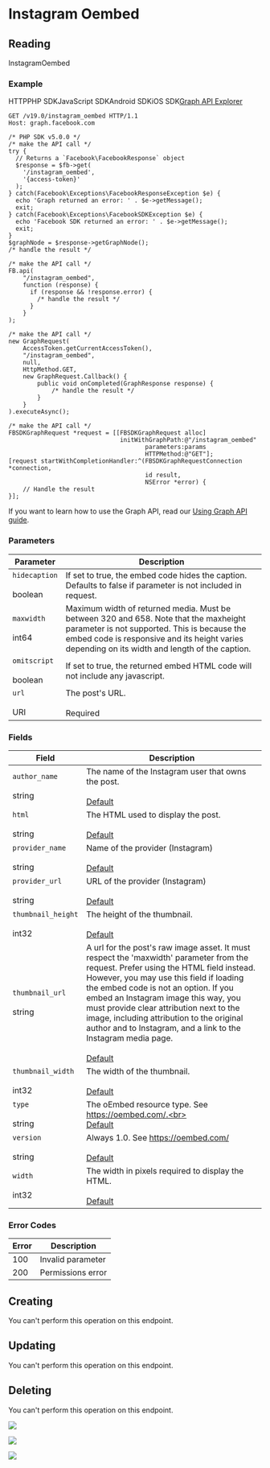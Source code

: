 Instagram Oembed
================

Reading
-------

InstagramOembed

### Example

HTTPPHP SDKJavaScript SDKAndroid SDKiOS SDK[Graph API Explorer](https://developers.facebook.com/tools/explorer/?method=GET&path=instagram_oembed&version=v19.0)

    GET /v19.0/instagram_oembed HTTP/1.1
    Host: graph.facebook.com

    /* PHP SDK v5.0.0 */
    /* make the API call */
    try {
      // Returns a `Facebook\FacebookResponse` object
      $response = $fb->get(
        '/instagram_oembed',
        '{access-token}'
      );
    } catch(Facebook\Exceptions\FacebookResponseException $e) {
      echo 'Graph returned an error: ' . $e->getMessage();
      exit;
    } catch(Facebook\Exceptions\FacebookSDKException $e) {
      echo 'Facebook SDK returned an error: ' . $e->getMessage();
      exit;
    }
    $graphNode = $response->getGraphNode();
    /* handle the result */

    /* make the API call */
    FB.api(
        "/instagram_oembed",
        function (response) {
          if (response && !response.error) {
            /* handle the result */
          }
        }
    );

    /* make the API call */
    new GraphRequest(
        AccessToken.getCurrentAccessToken(),
        "/instagram_oembed",
        null,
        HttpMethod.GET,
        new GraphRequest.Callback() {
            public void onCompleted(GraphResponse response) {
                /* handle the result */
            }
        }
    ).executeAsync();

    /* make the API call */
    FBSDKGraphRequest *request = [[FBSDKGraphRequest alloc]
                                   initWithGraphPath:@"/instagram_oembed"
                                          parameters:params
                                          HTTPMethod:@"GET"];
    [request startWithCompletionHandler:^(FBSDKGraphRequestConnection *connection,
                                          id result,
                                          NSError *error) {
        // Handle the result
    }];

If you want to learn how to use the Graph API, read our [Using Graph API guide](https://developers.facebook.com/docs/graph-api/using-graph-api/).

### Parameters

| Parameter | Description |
| --- | --- |
| `hidecaption`<br><br>boolean | If set to true, the embed code hides the caption. Defaults to false if parameter is not included in request. |
| `maxwidth`<br><br>int64 | Maximum width of returned media. Must be between 320 and 658. Note that the maxheight parameter is not supported. This is because the embed code is responsive and its height varies depending on its width and length of the caption. |
| `omitscript`<br><br>boolean | If set to true, the returned embed HTML code will not include any javascript. |
| `url`<br><br>URI | The post's URL.<br><br>Required |

### Fields

| Field | Description |
| --- | --- |
| `author_name`<br><br>string | The name of the Instagram user that owns the post.<br><br>[Default](https://developers.facebook.com/docs/graph-api/using-graph-api/#fields) |
| `html`<br><br>string | The HTML used to display the post.<br><br>[Default](https://developers.facebook.com/docs/graph-api/using-graph-api/#fields) |
| `provider_name`<br><br>string | Name of the provider (Instagram)<br><br>[Default](https://developers.facebook.com/docs/graph-api/using-graph-api/#fields) |
| `provider_url`<br><br>string | URL of the provider (Instagram)<br><br>[Default](https://developers.facebook.com/docs/graph-api/using-graph-api/#fields) |
| `thumbnail_height`<br><br>int32 | The height of the thumbnail.<br><br>[Default](https://developers.facebook.com/docs/graph-api/using-graph-api/#fields) |
| `thumbnail_url`<br><br>string | A url for the post's raw image asset. It must respect the 'maxwidth' parameter from the request. Prefer using the HTML field instead. However, you may use this field if loading the embed code is not an option. If you embed an Instagram image this way, you must provide clear attribution next to the image, including attribution to the original author and to Instagram, and a link to the Instagram media page.<br><br>[Default](https://developers.facebook.com/docs/graph-api/using-graph-api/#fields) |
| `thumbnail_width`<br><br>int32 | The width of the thumbnail.<br><br>[Default](https://developers.facebook.com/docs/graph-api/using-graph-api/#fields) |
| `type`<br><br>string | The oEmbed resource type. See https://oembed.com/.<br><br>[Default](https://developers.facebook.com/docs/graph-api/using-graph-api/#fields) |
| `version`<br><br>string | Always 1.0. See https://oembed.com/<br><br>[Default](https://developers.facebook.com/docs/graph-api/using-graph-api/#fields) |
| `width`<br><br>int32 | The width in pixels required to display the HTML.<br><br>[Default](https://developers.facebook.com/docs/graph-api/using-graph-api/#fields) |

### Error Codes

| Error | Description |
| --- | --- |
| 100 | Invalid parameter |
| 200 | Permissions error |

Creating
--------

You can't perform this operation on this endpoint.

Updating
--------

You can't perform this operation on this endpoint.

Deleting
--------

You can't perform this operation on this endpoint.

![](https://www.facebook.com/tr?id=675141479195042&ev=PageView&noscript=1)

![](https://www.facebook.com/tr?id=574561515946252&ev=PageView&noscript=1)

![](https://www.facebook.com/tr?id=1754628768090156&ev=PageView&noscript=1)
